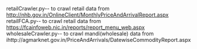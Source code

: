 retailCrawler.py-- to crawl retail data from  http://nhb.gov.in/OnlineClient/MonthlyPriceAndArrivalReport.aspx
retailFCA.py-- to crawl retail data from https://fcainfoweb.nic.in/reports/report_menu_web.aspx
wholesaleCrawler.py-- to crawl mandi(wholesale) data from ihttp://agmarknet.gov.in/PriceAndArrivals/DatewiseCommodityReport.aspx
